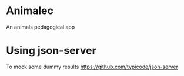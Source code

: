 # Animalec

An animals pedagogical app

# Using json-server

To mock some dummy results
https://github.com/typicode/json-server
